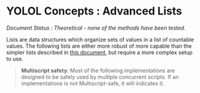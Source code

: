 # YOLOL Concepts : Advanced Lists
*Document Status : Theoretical - none of the methods have been tested.*

Lists are data structures which organize sets of values in a list of countable values. The following lists are either more robust of more capable than the simpler lists described in [this document](./concepts_simple_lists.md), but require a more complex setup to use.

> **Multiscript safety**: Most of the following implementations are designed to be safely used by multiple concurrent scripts. If an implementations is not Multiscript-safe, it will indicates it.
